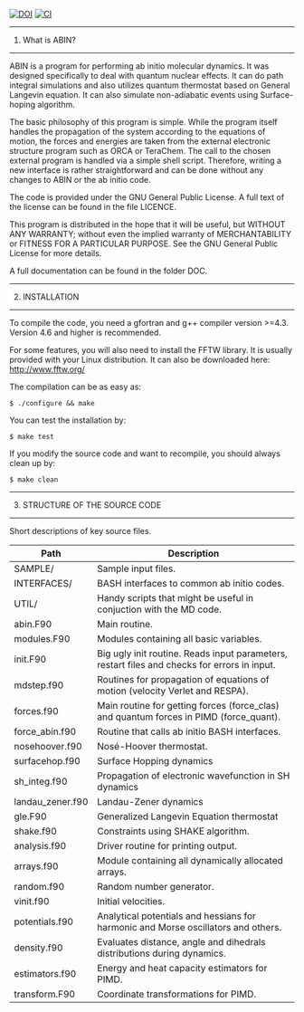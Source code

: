 [![DOI](https://zenodo.org/badge/28882168.svg)](https://zenodo.org/badge/latestdoi/28882168)
[![CI](https://github.com/PHOTOX/ABIN/workflows/GFortran%20CI/badge.svg?branch=master&event=push)](https://github.com/PHOTOX/ABIN/actions?query=workflow%3A%22GFortran+CI%22)

----------------
1. What is ABIN?
----------------

ABIN is a program for performing ab initio molecular dynamics.
It was designed specifically to deal with quantum nuclear effects.
It can do path integral simulations and also utilizes quantum thermostat based on General Langevin equation.
It can also simulate non-adiabatic events using Surface-hoping algorithm.

The basic philosophy of this program is simple.
While the program itself handles the propagation of the system according to the equations of motion,
the forces and energies are taken from the external electronic structure program such as ORCA or TeraChem.
The call to the chosen external program is handled via a simple shell script.
Therefore, writing a new interface is rather straightforward
and can be done without any changes to ABIN or the ab initio code.

The code is provided under the GNU General Public License.
A full text of the license can be found in the file LICENCE.

 This program is distributed in the hope that it will be useful,
 but WITHOUT ANY WARRANTY; without even the implied warranty of
 MERCHANTABILITY or FITNESS FOR A PARTICULAR PURPOSE.  See the
 GNU General Public License for more details.

A full documentation can be found in the folder DOC.

---------------
2. INSTALLATION
---------------
To compile the code, you need a gfortran and g++ compiler version >=4.3.
Version 4.6 and higher is recommended.

For some features, you will also need to install the FFTW library.
It is usually provided with your Linux distribution.
It can also be downloaded here: http://www.fftw.org/

The compilation can be as easy as:

`$ ./configure && make`

You can test the installation by:

`$ make test`

If you modify the source code and want to recompile, you should always clean up by:

`$ make clean`

-------------------------------
3. STRUCTURE OF THE SOURCE CODE
-------------------------------

Short descriptions of key source files.

| Path     | Description |
|----------|-------------|
| SAMPLE/         | Sample input files. |
| INTERFACES/     | BASH interfaces to common ab initio codes. |
| UTIL/           | Handy scripts that might be useful in conjuction with the MD code. |
| abin.F90        | Main routine. |
| modules.F90     | Modules containing all basic variables. |
| init.F90        | Big ugly init routine. Reads input parameters, restart files and checks for errors in input. |
| mdstep.f90      | Routines for propagation of equations of motion (velocity Verlet and RESPA). |
| forces.f90      | Main routine for getting forces (force_clas) and quantum forces in PIMD (force_quant). |
| force_abin.f90  | Routine that calls ab initio BASH interfaces. |
| nosehoover.f90  | Nosé-Hoover thermostat. |
| surfacehop.f90  | Surface Hopping dynamics |
| sh_integ.f90    | Propagation of electronic wavefunction in SH dynamics | 
| landau_zener.f90| Landau-Zener dynamics |
| gle.F90         | Generalized Langevin Equation thermostat |
| shake.f90       | Constraints using SHAKE algorithm. |
| analysis.f90    | Driver routine for printing output. |
| arrays.f90      | Module containing all dynamically allocated arrays.| 
| random.f90      | Random number generator. |
| vinit.f90       | Initial velocities. |
| potentials.f90  | Analytical potentials and hessians for harmonic and Morse oscillators and others. |
| density.f90     | Evaluates distance, angle and dihedrals distributions during dynamics. | 
| estimators.f90  | Energy and heat capacity estimators for PIMD. | 
| transform.F90   | Coordinate transformations for PIMD. |
